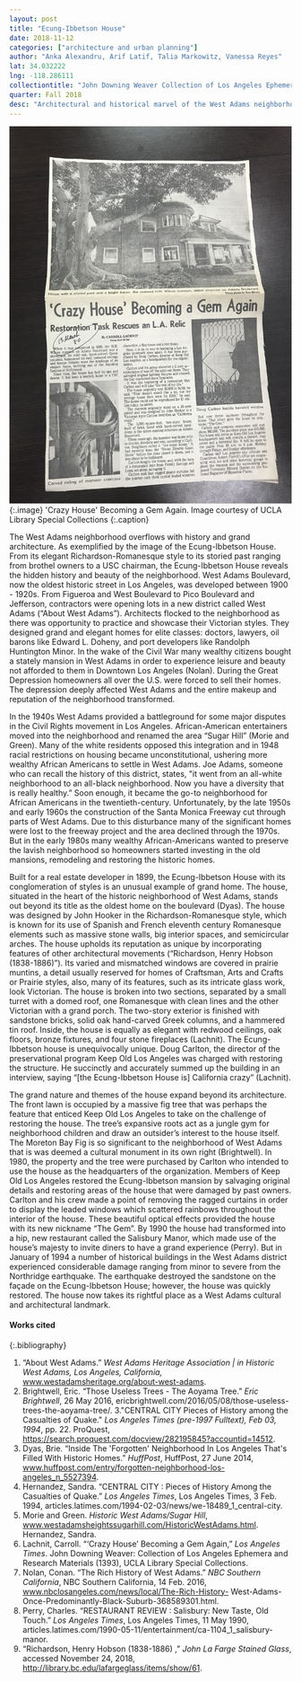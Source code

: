 ```yaml
---
layout: post
title: "Ecung-Ibbetson House"
date: 2018-11-12
categories: ["architecture and urban planning"]
author: "Anka Alexandru, Arif Latif, Talia Markowitz, Vanessa Reyes"
lat: 34.032222
lng: -118.286111
collectiontitle: "John Downing Weaver Collection of Los Angeles Ephemera and Research Materials, 1980s, UCLA Library Special Collections"
quarter: Fall 2018
desc: "Architectural and historical marvel of the West Adams neighborhood."
---
```


![Newspaper article about the Ecung-Ibbetson house.](images/unnamed.jpg)
{:.image}
'Crazy House' Becoming a Gem Again. Image courtesy of UCLA Library Special Collections 
{:.caption}

The West Adams neighborhood overflows with history and grand architecture. As exemplified by the image of the Ecung-Ibbetson House. From its elegant Richardson-Romanesque style to its storied past ranging from brothel owners to a USC chairman, the Ecung-Ibbetson House reveals the hidden history and beauty of the neighborhood. West Adams Boulevard, now the oldest historic street in Los Angeles, was developed between 1900 - 1920s. From Figueroa and West Boulevard to Pico Boulevard and Jefferson, contractors were opening lots in a new district called West Adams (“About West Adams”). Architects flocked to the neighborhood as there was opportunity to practice and showcase their Victorian styles. They designed grand and elegant homes for elite classes: doctors, lawyers, oil barons like Edward L. Doheny, and port developers like Randolph Huntington Minor. In the wake of the Civil War many wealthy citizens bought a stately mansion in West Adams in order to experience leisure and beauty not afforded to them in Downtown Los Angeles (Nolan). During the Great Depression homeowners all over the U.S. were forced to sell their homes. The depression deeply affected West Adams and the entire makeup and reputation of the neighborhood transformed.

In the 1940s West Adams provided a battleground for some major disputes in the Civil Rights movement in Los Angeles. African-American entertainers moved into the neighborhood and renamed the area “Sugar Hill” (Morie and Green). Many of the white residents opposed this integration and in 1948 racial restrictions on housing became unconstitutional, ushering more wealthy African Americans to settle in West Adams. Joe Adams, someone who can recall the history of this district, states, "it went from an all-white neighborhood to an all-black neighborhood. Now you have a diversity that is really healthy.” Soon enough, it became the go-to neighborhood for African Americans in the twentieth-century. Unfortunately, by the late 1950s and early 1960s the construction of the Santa Monica Freeway cut through parts of West Adams. Due to this disturbance many of the significant homes were lost to the freeway project and the area declined through the 1970s. But in the early 1980s many wealthy African-Americans wanted to preserve the lavish neighborhood so homeowners started investing in the old mansions, remodeling and restoring the historic homes.

Built for a real estate developer in 1899, the Ecung-Ibbetson House with its conglomeration of styles is an unusual example of grand home. The house, situated in the heart of the historic neighborhood of West Adams, stands out beyond its title as the oldest home on the boulevard (Dyas). The house was designed by John Hooker in the Richardson-Romanesque style, which is known for its use of Spanish and French eleventh century Romanesque elements such as massive stone walls, big interior spaces, and semicircular arches. The house upholds its reputation as unique by incorporating features of other architectural movements (“Richardson, Henry Hobson (1838-1886)”). Its varied and mismatched windows are covered in prairie muntins, a detail usually reserved for homes of Craftsman, Arts and Crafts or Prairie styles, also, many of its features, such as its intricate glass work, look Victorian. The house is broken into two sections, separated by a small turret with a domed roof, one Romanesque with clean lines and the other Victorian with a grand porch. The two-story exterior is finished with sandstone bricks, solid oak hand-carved Greek columns, and a hammered tin roof. Inside, the house is equally as elegant with redwood ceilings, oak floors, bronze fixtures, and four stone fireplaces (Lachnit). The Ecung-Ibbetson house is unequivocally unique. Doug Carlton, the director of the preservational program Keep Old Los Angeles was charged with restoring the structure. He succinctly and accurately summed up the building in an interview, saying “[the Ecung-Ibbetson House is] California crazy” (Lachnit).

The grand nature and themes of the house expand beyond its architecture. The front lawn is occupied by a massive fig tree that was perhaps the feature that enticed Keep Old Los Angeles to take on the challenge of restoring the house. The tree’s expansive roots act as a jungle gym for neighborhood children and draw an outsider’s interest to the house itself. The Moreton Bay Fig is so significant to the neighborhood of West Adams that is was deemed a cultural monument in its own right (Brightwell). In 1980, the property and the tree were purchased by Carlton who intended to use the house as the headquarters of the organization. Members of Keep Old Los Angeles restored the Ecung-Ibbetson mansion by salvaging original details and restoring areas of the house that were damaged by past owners. Carlton and his crew made a point of removing the ragged curtains in order to display the leaded windows which scattered rainbows throughout the interior of the house. These beautiful optical effects provided the house with its new nickname “The Gem”. By 1990 the house had transformed into a hip, new restaurant called the Salisbury Manor, which made use of the house’s majesty to invite diners to have a grand experience (Perry). But in January of 1994 a number of historical buildings in the West Adams district experienced considerable damage ranging from minor to severe from the Northridge earthquake.  The earthquake destroyed the sandstone on the façade on the Ecung-Ibbetson House; however, the house was quickly restored. The house now takes its rightful place as a West Adams cultural and architectural landmark.

#### Works cited

{:.bibliography}
1. “About West Adams.” _West Adams Heritage Association | in Historic West Adams, Los Angeles, California,_ www.westadamsheritage.org/about-west-adams. 
2. Brightwell, Eric. “Those Useless Trees - The Aoyama Tree.” _Eric Brightwell_, 26 May 2016,	 ericbrightwell.com/2016/05/08/those-useless-trees-the-aoyama-tree/.
3."CENTRAL CITY Pieces of History among the Casualties of Quake." _Los Angeles Times (pre-1997 Fulltext), Feb 03, 1994_, pp. 22. ProQuest, https://search.proquest.com/docview/282195845?accountid=14512.
4. Dyas, Brie. “Inside The 'Forgotten' Neighborhood In Los Angeles That's Filled With Historic Homes.” _HuffPost_, HuffPost, 27 June 2014, www.huffpost.com/entry/forgotten-neighborhood-los-angeles_n_5527394.
5. Hernandez, Sandra. “CENTRAL CITY : Pieces of History Among the Casualties of Quake.” _Los 
Angeles Times_, Los Angeles Times, 3 Feb. 1994,
articles.latimes.com/1994-02-03/news/we-18489_1_central-city.
6. Morie and Green. _Historic West Adams/Sugar Hill_, www.westadamsheightssugarhill.com/HistoricWestAdams.html. Hernandez, Sandra. 
7. Lachnit, Carroll. “‘Crazy House’ Becoming a Gem Again,” _Los Angeles Times_. John Downing		 Weaver: Collection of Los Angeles Ephemera and Research Materials (1393), UCLA		 Library Special Collections.
8. Nolan, Conan. “The Rich History of West Adams.” _NBC Southern California_, NBC Southern	California, 14 Feb. 2016, www.nbclosangeles.com/news/local/The-Rich-History-		West-Adams-Once-Predominantly-Black-Suburb-368589301.html. 
9. Perry, Charles. “RESTAURANT REVIEW : Salisbury: New Taste, Old Touch.” _Los Angeles Times_, Los Angeles Times, 11 May 1990, articles.latimes.com/1990-05-11/entertainment/ca-1104_1_salisbury-manor.
10. “Richardson, Henry Hobson (1838-1886) ,” _John La Farge Stained Glass_, accessed November 24, 2018, http://library.bc.edu/lafargeglass/items/show/61.




